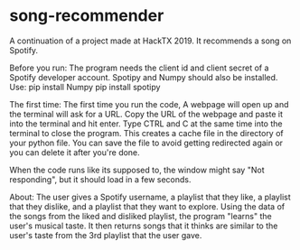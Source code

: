 # song-recommender
A continuation of a project made at HackTX 2019. It recommends a song on Spotify.

Before you run:
The program needs the client id and client secret of a Spotify developer account.
Spotipy and Numpy should also be installed. Use:
pip install Numpy
pip install spotipy

The first time:
The first time you run the code, A webpage will open up and the terminal will ask for a URL. Copy the URL of the webpage and paste it 
into the terminal and hit enter. Type CTRL and C at the same time into the terminal to close the program. This creates a cache file in the directory of your python file. You can save the file to avoid getting redirected again or you can delete it after you're done.

When the code runs like its supposed to, the window might say "Not responding", but it should load in a few seconds.

About:
The user gives a Spotify username, a playlist that they like, a playlist that they dislike, and a playlist that they want to explore. Using the data of the songs from the liked and disliked playlist, the program "learns" the user's musical taste. It then returns songs that it thinks are similar to the user's taste from the 3rd playlist that the user gave.
